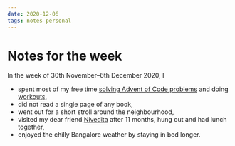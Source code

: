 ```yaml
---
date: 2020-12-06
tags: notes personal
---
```


# Notes for the week

In the week of 30th November–6th December 2020, I

- spent most of my free time [solving Advent of Code problems](/2020/aoc-wk1) and doing [workouts](https://abhinavsarkar.net/activities/),
- did not read a single page of any book,
- went out for a short stroll around the neighbourhood,
- visited my dear friend [Nivedita](https://twitter.com/nid90/) after 11 months, hung out and had lunch together,
- enjoyed the chilly Bangalore weather by staying in bed longer.

